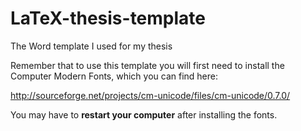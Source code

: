 # LaTeX-thesis-template

The Word template I used for my thesis

Remember that to use this template you will first need to install the Computer Modern Fonts, which you can find here:

http://sourceforge.net/projects/cm-unicode/files/cm-unicode/0.7.0/

You may have to **restart your computer** after installing the fonts.
